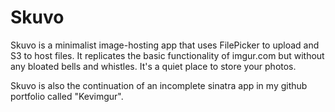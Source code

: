 # Skuvo

Skuvo is a minimalist image-hosting app that uses FilePicker to upload and S3 to host files. It replicates the basic functionality of imgur.com but without any bloated bells and whistles. It's a quiet place to store your photos.

Skuvo is also the continuation of an incomplete sinatra app in my github portfolio called "Kevimgur".